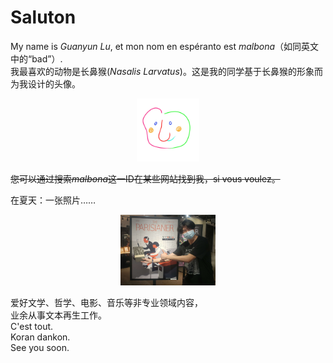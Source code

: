 # Saluton

My name is *Guanyun Lu*, et mon nom en espéranto est *malbona*（如同英文中的“bad”）.  
我最喜欢的动物是长鼻猴(*Nasalis Larvatus*)。这是我的同学基于长鼻猴的形象而为我设计的头像。

<div align="center">
<img src="assets/avatar.jpg" alt="avatar" width="20%"/>
</div>

~~您可以通过搜索*malbona*这一ID在某些网站找到我，si vous voulez。~~

在夏天：一张照片……  

<div align="center">
<img src="assets/portrait.jpg" alt="à l'été : un photo..." width="30%"/>
</div>

爱好文学、哲学、电影、音乐等非专业领域内容，  
业余从事文本再生工作。  
C'est tout.  
Koran dankon.  
See you soon.
